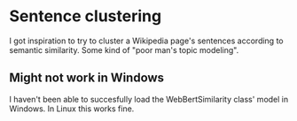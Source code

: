 # Sentence clustering

I got inspiration to try to cluster a Wikipedia page's sentences according to semantic similarity. Some kind of "poor man's topic modeling".

## Might not work in Windows

I haven't been able to succesfully load the WebBertSimilarity class' model in Windows. In Linux this works fine.